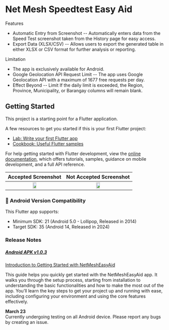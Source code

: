 # Net Mesh Speedtest Easy Aid

Features
- Automatic Entry from Screenshot
    -- Automatically enters data from the Speed Test screenshot taken from the History page for easy access.
- Export Data (XLSX/CSV)
    -- Allows users to export the generated table in either XLSX or CSV format for further analysis or reporting.

Limitation
- The app is exclusively available for Android.
- Google Geolocation API Request Limit
    -- The app uses Google Geolocation API with a maximum of 1677 free requests per day.
- Effect Beyond
    -- Limit	If the daily limit is exceeded, the Region, Province, Municipality, or Barangay columns will remain blank.

## Getting Started

This project is a starting point for a Flutter application.

A few resources to get you started if this is your first Flutter project:

- [Lab: Write your first Flutter app](https://docs.flutter.dev/get-started/codelab)
- [Cookbook: Useful Flutter samples](https://docs.flutter.dev/cookbook)

For help getting started with Flutter development, view the
[online documentation](https://docs.flutter.dev/), which offers tutorials,
samples, guidance on mobile development, and a full API reference.


| <div align="center"><b>Accepted Screenshot</b></div> | <div align="center"><b>Not Accepted Screenshot</b></div> |
|-------------|--------------|
| <div align="center"><img src="https://github.com/user-attachments/assets/6af97bcc-01fe-4537-b357-071958f43625" width="25%" /></div> | <div align="center"><img src="https://github.com/user-attachments/assets/08e78679-bd20-495c-bba9-19b1934025da" width="25%" /></div> |

### 📱 Android Version Compatibility

This Flutter app supports:
- Minimum SDK: 21 (Android 5.0 - Lollipop, Released in 2014)
- Target SDK: 35 (Android 14, Released in 2024)
  
### Release Notes

##### [Android APK v1.0.3](https://drive.google.com/file/d/1OZtMTMN_QWgK_73-J2Lyn1FuvEEOjrEU/view?usp=drive_link)

[Introduction to Getting Started with NetMeshEasyAid](https://drive.google.com/file/d/147S5ZxCn_OZYKkAeIHigYXV3QU-pqdm_/view?usp=sharing)

This guide helps you quickly get started with the NetMeshEasyAid app. It walks you through the setup process, starting from installation to understanding the basic functionalities and how to make the most out of the app. You’ll learn the key steps to get your project up and running with ease, including configuring your environment and using the core features effectively.

**March 23**  
Currently undergoing testing on all Android device. Please report any bugs by creating an issue.

